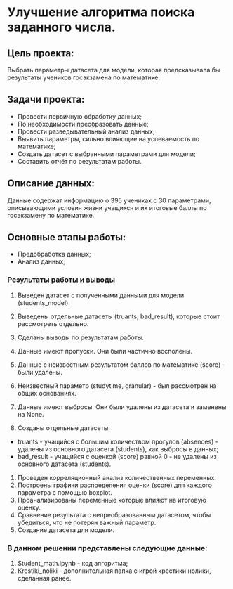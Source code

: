 # Улучшение алгоритма поиска заданного числа.

## Цель проекта:
Выбрать параметры датасета для модели, которая предсказывала бы результаты учеников госэкзамена по математике.

## Задачи проекта:
- Провести первичную обработку данных;
- По необходимости преобразовать данные;
- Провести разведывательный анализ данных;
- Выявить параметры, сильно влияющие на успеваемость по математике;
- Создать датасет с выбранными параметрами для модели;
- Составить отчёт по результатам работы.

## Описание данных:
Данные содержат информацию о 395 учениках с 30 параметрами, описывающими условия жизни учащихся и их итоговые баллы по госэкзамену по математике.

## Основные этапы работы:
- Предобработка данных;
- Анализ данных;


### Результаты работы и выводы
1. Выведен датасет с полученными данными для модели (students_model).
2. Выведены отдельные датасеты (truants, bad_result), которые стоит рассмотреть отдельно.
3. Сделаны выводы по результатам работы.

1. Данные имеют пропуски. Они были частично восполены.
2. Данные с неизвестным результатом баллов по математике (score) - были удалены.
3. Неизвестный параметр (studytime, granular) - был рассмотрен на общих основаниях.
4. Данные имеют выбросы. Они были удалены из датасета и заменены на None.
5. Созданы отдельные датасеты:
  - truants - учащийся с большим количеством прогулов (absences) - удалены из основного датасета (students), как выбросы в данных;
  - bad_result - учащийся с оценкой (score) равной 0 - не удалены из основного датасета (students).

1. Проведен корреляционный анализ количественных переменных.
2. Построены графики распределения оценки (score) для каждого параметра с помощью boxplot.
3. Проанализированы переменные которые влияют на итоговую оценку.
4. Сравнение результата с непреобразованным датасетом, чтобы убедиться, что не потерян важный параметр.
5. Создание датасета для модели.
      

### В данном решении представлены следующие данные:
1. Student_math.ipynb - код алгоритма;
2. Krestiki_noliki - дополнительная папка с игрой крестики нолики, сделанная ранее. 
